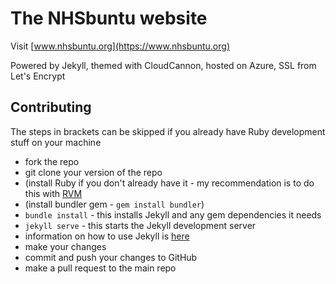 # The NHSbuntu website

Visit [www.nhsbuntu.org](https://www.nhsbuntu.org)

Powered by Jekyll, themed with CloudCannon, hosted on Azure, SSL from Let's Encrypt

## Contributing

The steps in brackets can be skipped if you already have Ruby development stuff on your machine

* fork the repo
* git clone your version of the repo
* (install Ruby if you don't already have it - my recommendation is to do this with [RVM](https://rvm.io)
* (install bundler gem - `gem install bundler`)
* `bundle install` - this installs Jekyll and any gem dependencies it needs
* `jekyll serve` - this starts the Jekyll development server
* information on how to use Jekyll is [here](https://jekyllrb.com)
* make your changes
* commit and push your changes to GitHub
* make a pull request to the main repo
